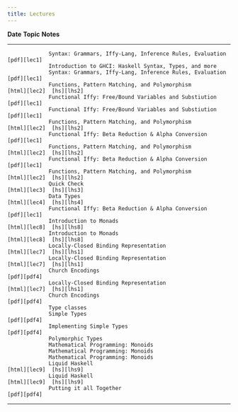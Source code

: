 ```yaml
---
title: Lectures
---
```


**Date**         **Topic**                                                  **Notes**
------------     ----------------------------------------------             ------------------------
                 Syntax: Grammars, Iffy-Lang, Inference Rules, Evaluation   [pdf][lec1]
                 Introduction to GHCI: Haskell Syntax, Types, and more      
                 Syntax: Grammars, Iffy-Lang, Inference Rules, Evaluation   [pdf][lec1] 
                 Functions, Pattern Matching, and Polymorphism              [html][lec2]  [hs][lhs2]
                 Functional Iffy: Free/Bound Variables and Substiution      [pdf][lec1]
                 Functional Iffy: Free/Bound Variables and Substiution      [pdf][lec1]
                 Functions, Pattern Matching, and Polymorphism              [html][lec2]  [hs][lhs2] 
                 Functional Iffy: Beta Reduction & Alpha Conversion         [pdf][lec1]
                 Functions, Pattern Matching, and Polymorphism              [html][lec2]  [hs][lhs2]
                 Functional Iffy: Beta Reduction & Alpha Conversion         [pdf][lec1]
                 Functions, Pattern Matching, and Polymorphism              [html][lec2]  [hs][lhs2]
                 Quick Check                                                [html][lec3]  [hs][lhs3]
                 Data Types                                                 [html][lec4]  [hs][lhs4]
                 Functional Iffy: Beta Reduction & Alpha Conversion         [pdf][lec1]
                 Introduction to Monads                                     [html][lec8]  [hs][lhs8]
                 Introduction to Monads                                     [html][lec8]  [hs][lhs8]
                 Locally-Closed Binding Representation                      [html][lec7]  [hs][lhs1]    
                 Locally-Closed Binding Representation                      [html][lec7]  [hs][lhs1]
                 Church Encodings                                           [pdf][pdf4]
                 Locally-Closed Binding Representation                      [html][lec7]  [hs][lhs1]
                 Church Encodings                                           [pdf][pdf4]
                 Type classes
                 Simple Types                                               [pdf][pdf4]
                 Implementing Simple Types                                  [pdf][pdf4]
                 Polymorphic Types
                 Mathematical Programming: Monoids
                 Mathematical Programming: Monoids
                 Mathematical Programming: Monoids
                 Liquid Haskell                                             [html][lec9]  [hs][lhs9]
                 Liquid Haskell                                             [html][lec9]  [hs][lhs9]
                 Putting it all Together                                    [pdf][pdf4]    
-------------------------------------------------------------------------------------------------

[lec1]: lectures/theory/Iffy-Lang/lect.pdf
[lec2]: lectures/lec-functions-patternmatching-polymorphism.html
[lhs2]: lectures/lec-functions-patternmatching-polymorphism.lhs
[lec3]: lectures/lec-quickcheck.html
[lhs3]: lectures/lec-quickcheck.lhs
[lec7]: lectures/lec-locally-closed-1.html
[lhs1]: lectures/lec-locally-closed-1.lhs
[pdf2]: lectures/theory/lambda-calculus/lect.pdf
[pdf4]: lectures/theory/church-encodings/lect.pdf
[lec8]: lectures/lec-monads-intro.html
[lhs8]: lectures/lec-monads-intro.lhs
[lec9]: lectures/lec-liquid-intro.html
[lhs9]: lectures/lec-liquid-intro.lhs
